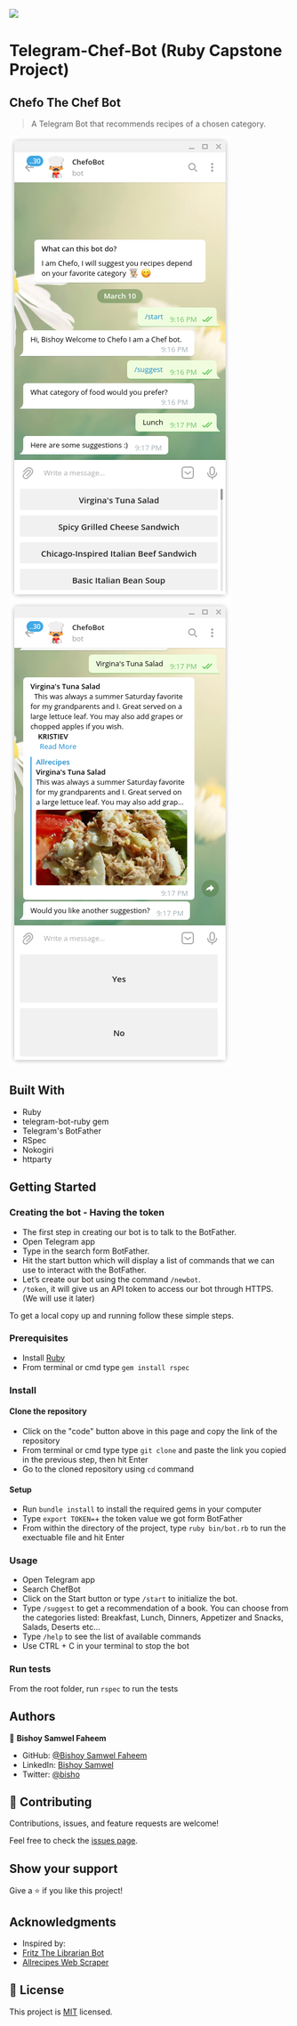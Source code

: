 ![](https://img.shields.io/badge/Microverse-blueviolet)

# Telegram-Chef-Bot (Ruby Capstone Project) 


## Chefo The Chef Bot
> A Telegram Bot that recommends recipes of a chosen category.

![1](./assets/4.png)
![2](./assets/5.png)


## Built With

- Ruby
- telegram-bot-ruby gem
- Telegram's BotFather
- RSpec
- Nokogiri
- httparty

## Getting Started

### Creating the bot - Having the token
- The first step in creating our bot is to talk to the BotFather.
- Open Telegram app
- Type in the search form BotFather.
- Hit the start button which will display a list of commands that we can use to interact with the BotFather.
- Let’s create our bot using the command `/newbot`.
- `/token`, it will give us an API token to access our bot through HTTPS. (We will use it later)
 

To get a local copy up and running follow these simple steps.

### Prerequisites
- Install [Ruby](https://www.ruby-lang.org/en/documentation/installation/)
- From terminal or cmd type `gem install rspec`

### Install

#### Clone the repository
- Click on the "code" button above in this page and copy the link of the repository
- From terminal or cmd type type `git clone` and paste the link you copied in the previous step, then hit Enter
- Go to the cloned repository using `cd` command

#### Setup
- Run `bundle install` to install the required gems in your computer
- Type `export TOKEN=`+ the token value we got form BotFather
- From within the directory of the project, type `ruby bin/bot.rb` to run the exectuable file and hit Enter

### Usage

- Open Telegram app
- Search ChefBot
- Click on the Start button or type `/start` to initialize the bot.
- Type `/suggest` to get a recommendation of a book. You can choose from the categories listed: Breakfast, Lunch, Dinners, Appetizer and Snacks, Salads, Deserts etc...
- Type `/help` to see the list of available commands
- Use CTRL + C in your terminal to stop the bot 

### Run tests

From the root folder, run `rspec` to run the tests

## Authors

👤 **Bishoy Samwel Faheem**
- GitHub: [@Bishoy Samwel Faheem](https://github.com/Bishoy-Samwel)
- LinkedIn: [Bishoy Samwel](https://www.linkedin.com/in/bishoy-samwuel-ss/)
- Twitter: [@bisho](https://twitter.com/BishoFaheem15)

## 🤝 Contributing
Contributions, issues, and feature requests are welcome!

Feel free to check the [issues page](https://github.com/Bishoy-Samwel/Telegram-Bot/chefo-bot//issues).

## Show your support

Give a ⭐️ if you like this project!

## Acknowledgments
- Inspired by:
- [Fritz The Librarian Bot](https://github.com/aliciapaz/ruby_bot)
- [Allrecipes Web Scraper](https://github.com/jadx2/recipes_scraper)
## 📝 License

This project is [MIT](LICENSE) licensed.
